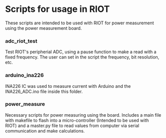 # Scripts for usage in RIOT

These scripts are intended to be used with RIOT for power measurement using the power measurement board.

### adc_riot_test
Test RIOT's peripherial ADC, using a pause function to make a read with a fixed frequency. The user can set in the script the frequency, bit resolution, etc.

### arduino_ina226
INA226 IC was used to measure current with Arduino and the INA226_ADC.ino file inside this folder.

### power_measure
Necessary scripts for power measuring using the board. Includes a main file with makefile to flash into a micro-controller (Intended to be used with RIOT) and a master.py file to read values from computer via serial communication and make calculations.
